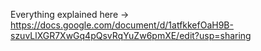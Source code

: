 Everything explained here -> https://docs.google.com/document/d/1atfkkefOaH9B-szuvLlXGR7XwGq4pQsvRqYuZw6pmXE/edit?usp=sharing

